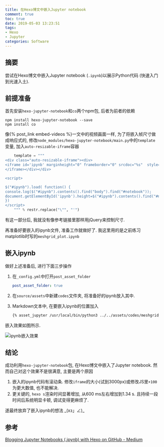 ```yaml
---
title: 在Hexo博文中嵌入Jupyter notebook
comment: true
toc: true
date: 2019-05-03 13:23:51
tags:
- Hexo
- Jupyter
categories: Software
---
```


## 摘要

尝试在Hexo博文中嵌入Jupyter notebook (`.ipynb`)以展示Python代码 (快速入门到光速入土).

<!--more-->

## 前提准备

首先安装`hexo-jupyter-notebook`和`co`两个npm包, 后者为前者的依赖

```shell
npm install hexo-jupyter-notebook --save
npm install co
```

像{% post_link embed-videos %}一文中的视频画面一样, 为了将嵌入帧尺寸做成响应式的, 修改`node_modules/hexo-jupyter-notebook/main.py`中的`template`变量, 加入`auto-resizable-iframe`容器

```python
    template = """
<div class="auto-resizable-iframe"><div>
<iframe id='ipynb' marginheight="0" frameborder="0" srcdoc="%s"  style="scrolling:no;">
</iframe></div></div>

<script>

$("#ipynb").load( function() {
console.log($("#ipynb").contents().find("body").find("#notebook"));
document.getElementById('ipynb').height=$("#ipynb").contents().find("#notebook").height()+100;
})
</script>
    """ % restr.replace("\"", "'")
```

有这一部分后, 我就没有像参考链接里那样用jQuery来控制尺寸.

再准备好要嵌入的ipynb文件, 准备工作就做好了. 我这里用的是之前练习matplotlib时写的`meshgrid_plot.ipynb`

## 嵌入ipynb

做好上述准备后, 进行下面三步操作

1. 在`_config.yml`中打开`post_asset_folder`

    ```yaml
    post_asset_folder: true
    ```

2. 在`source/assets`中新建`codes`文件夹, 将准备好的ipynb放入其中.
3. Markdown文本中, 在要嵌入ipynb的位置加入

    ```markdown
    {% asset_jupyter /usr/local/bin/python3 ../../assets/codes/meshgrid_plot.ipynb %}
    ```

嵌入效果如图所示.

![ipynb嵌入效果](meshgrid_demo.png)

## 结论

成功利用`hexo-jupyter-notebook`包, 在Hexo博文中嵌入了Jupyter notebook. 然而自己对这个效果不是很满意, 主要是两个原因

1. 嵌入的ipynb代码有滚动条. 修改`iframe`的大小(试到3000px)或修改JS里`+100`为更大数值, 也不能解决.
2. 更关键的, `hexo s`渲染时间显著增加, 从600 ms左右增加到1.34 s. 且持续一段时间后系统明显卡顿, 调试变得更麻烦了.

遂最终放弃了嵌入ipynb的想法  \_(xз」∠)\_

## 参考

[Blogging Jupyter Notebooks (.ipynb) with Hexo on GitHub - Medium](https://www.google.com/url?sa=t&rct=j&q=&esrc=s&source=web&cd=1&ved=2ahUKEwj5-v20yf7hAhUFRqwKHYyID48QFjAAegQIBRAB&url=https%3A%2F%2Fmedium.com%2F%40juanx002%2Fblogging-jupyter-notebooks-ipynb-with-hexo-on-github-7948b72636dc&usg=AOvVaw1xUf2rSePZCUw7anF7uVRu)